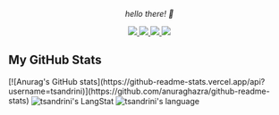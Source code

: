 <!-- Heading -->

<p align="center">
  <i>hello there! 🦆</i>

<p align="center">
  <a href= "https://github.com/tsandrini/">
    <img src="https://img.icons8.com/material-outlined/30/689d6a/source-code.png"/>
  </a>
  <a href= "https://www.linkedin.com/in/tomas-sandrini/">
    <img src="https://img.icons8.com/material-outlined/30/689d6a/linkedin.png"/>
  </a>
  <a href= "https://twitter.com/tomas_sandrini">
    <img src="https://img.icons8.com/material-outlined/30/689d6a/twitter.png"/>
  </a>
  <a href="mailto:tomas@sandrini.cz">
    <img src="https://img.icons8.com/ios-glyphs/30/689d6a/physics.png"/>
  </a>
</p>

##  My GitHub Stats 
 
<div>
[![Anurag's GitHub stats](https://github-readme-stats.vercel.app/api?username=tsandrini)](https://github.com/anuraghazra/github-readme-stats)

  <img align="center" src="https://github-readme-streak-stats.herokuapp.com/?user=tsandrini&theme=transparent&show=true" alt="tsandrini's LangStat" />
  <img align="center" src="https://github-readme-stats.vercel.app/api/top-langs?username=tsandrini&langs_count=10&show_icons=true&locale=en&layout=compact&theme=transparent" alt="tsandrini's language" /> 
</div>

<!-- THE END -->
<p align="left"> <img src="https://komarev.com/ghpvc/?username=tsandrini&label=Profile%20views&color=0e75b6&style=flat" alt="" /></p>
